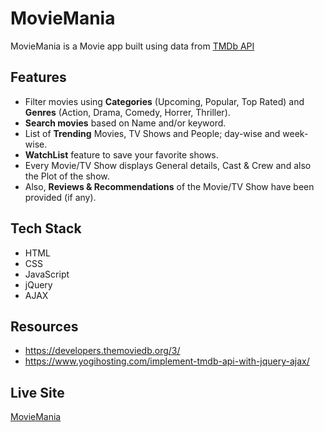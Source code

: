 # MovieMania

MovieMania is a Movie app built using data from [TMDb API](https://developers.themoviedb.org/3/)

## Features

- Filter movies using **Categories** (Upcoming, Popular, Top Rated) and **Genres** (Action, Drama, Comedy, Horrer, Thriller).
- **Search movies** based on Name and/or keyword.
- List of **Trending** Movies, TV Shows and People; day-wise and week-wise.
- **WatchList** feature to save your favorite shows. 
- Every Movie/TV Show displays General details, Cast & Crew and also the Plot of the show.
- Also, **Reviews & Recommendations** of the Movie/TV Show have been provided (if any).

## Tech Stack

- HTML
- CSS
- JavaScript
- jQuery
- AJAX

## Resources

- https://developers.themoviedb.org/3/
- https://www.yogihosting.com/implement-tmdb-api-with-jquery-ajax/

## Live Site
[MovieMania](https://themoviemania.netlify.app/)
